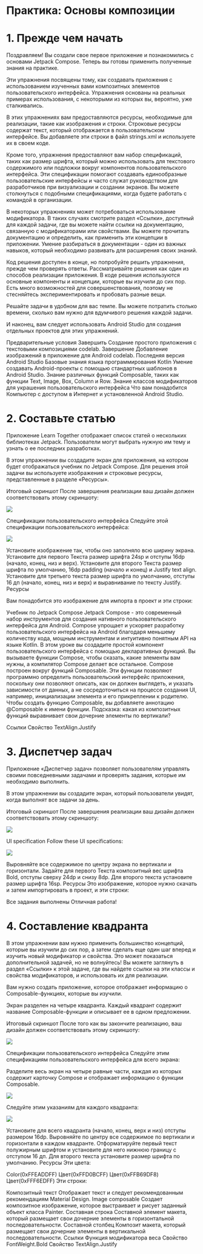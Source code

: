 # Практика: Основы композиции

# 1. Прежде чем начать
Поздравляем! Вы создали свое первое приложение и познакомились с основами Jetpack Compose. Теперь вы готовы применить полученные знания на практике.

Эти упражнения посвящены тому, как создавать приложения с использованием изученных вами композитных элементов пользовательского интерфейса. Упражнения основаны на реальных примерах использования, с некоторыми из которых вы, вероятно, уже сталкивались.

В этих упражнениях вам предоставляются ресурсы, необходимые для реализации, такие как изображения и строки. Строковые ресурсы содержат текст, который отображается в пользовательском интерфейсе. Вы добавляете эти строки в файл strings.xml и используете их в своем коде.

Кроме того, упражнения предоставляют вам набор спецификаций, таких как размер шрифта, который можно использовать для текстового содержимого или подложки вокруг компонентов пользовательского интерфейса. Эти спецификации помогают создавать единообразные пользовательские интерфейсы и часто служат руководством для разработчиков при визуализации и создании экранов. Вы можете столкнуться с подобными спецификациями, когда будете работать с командой в организации.

В некоторых упражнениях может потребоваться использование модификатора. В таких случаях смотрите раздел «Ссылки», доступный для каждой задачи, где вы можете найти ссылки на документацию, связанную с модификаторами или свойствами. Вы можете прочитать документацию и определить, как применить эти концепции в приложении. Умение разбираться в документации - один из важных навыков, который необходимо развивать для расширения своих знаний.

Код решения доступен в конце, но попробуйте решить упражнения, прежде чем проверять ответы. Рассматривайте решения как один из способов реализации приложения. В коде решения используются основные компоненты и концепции, которые вы изучили до сих пор. Есть много возможностей для совершенствования, поэтому не стесняйтесь экспериментировать и пробовать разные вещи.

Решайте задачи в удобном для вас темпе. Вы можете потратить столько времени, сколько вам нужно для вдумчивого решения каждой задачи.

И наконец, вам следует использовать Android Studio для создания отдельных проектов для этих упражнений.

Предварительные условия
Завершить Создание простого приложения с текстовыми композициями codelab.
Завершение Добавление изображений в приложение для Android codelab.
Последняя версия Android Studio
Базовые знания языка программирования Kotlin
Умение создавать Android-проекты с помощью стандартных шаблонов в Android Studio.
Знание различных функций Composable, таких как функции Text, Image, Box, Column и Row.
Знание классов модификаторов для украшения пользовательского интерфейса
Что вам понадобится
Компьютер с доступом в Интернет и установленной Android Studio.


# 2. Составьте статью

Приложение Learn Together отображает список статей о нескольких библиотеках Jetpack. Пользователи могут выбрать нужную им тему и узнать о ее последних разработках.

В этом упражнении вы создадите экран для приложения, на котором будет отображаться учебник по Jetpack Compose. Для решения этой задачи вы используете изображения и строковые ресурсы, представленные в разделе «Ресурсы».

Итоговый скриншот
После завершения реализации ваш дизайн должен соответствовать этому скриншоту:

![](https://developer.android.com/static/codelabs/basic-android-kotlin-compose-composables-practice-problems/img/c8c16974d0aef074_856.png)


Спецификации пользовательского интерфейса
Следуйте этой спецификации пользовательского интерфейса:

![](https://developer.android.com/static/codelabs/basic-android-kotlin-compose-composables-practice-problems/img/905139e48ed11bee_856.png)

Установите изображение так, чтобы оно заполняло всю ширину экрана.
Установите для первого Текста размер шрифта 24sp и отступы 16dp (начало, конец, низ и верх).
Установите для второго Текста размер шрифта по умолчанию, 16dp padding (начало и конец) и Justify text align.
Установите для третьего текста размер шрифта по умолчанию, отступы 16 дп (начало, конец, низ и верх) и выравнивание по тексту Justify.
Ресурсы

Вам понадобится это изображение для импорта в проект и эти строки:

Учебник по Jetpack Compose
Jetpack Compose - это современный набор инструментов для создания нативного пользовательского интерфейса для Android. Compose упрощает и ускоряет разработку пользовательского интерфейса на Android благодаря меньшему количеству кода, мощным инструментам и интуитивно понятным API на языке Kotlin.
В этом уроке вы создадите простой компонент пользовательского интерфейса с помощью декларативных функций. Вы вызываете функции Compose, чтобы сказать, какие элементы вам нужны, а компилятор Compose делает все остальное. Compose построен вокруг функций Composable. Эти функции позволяют программно определить пользовательский интерфейс приложения, поскольку они позволяют описать, как он должен выглядеть, и указать зависимости от данных, а не сосредоточиться на процессе создания UI\, например, инициализации элемента и его прикреплении к родителю. Чтобы создать функцию Composable, вы добавляете аннотацию @Composable к имени функции.
Подсказка: какая из композитных функций выравнивает свои дочерние элементы по вертикали?

Ссылки
Свойство TextAlign.Justify


# 3. Диспетчер задач
Приложение «Диспетчер задач» позволяет пользователям управлять своими повседневными задачами и проверять задания, которые им необходимо выполнить.

В этом упражнении вы создадите экран, который пользователи увидят, когда выполнят все задачи за день.

Итоговый скриншот
После завершения реализации ваш дизайн должен соответствовать этому скриншоту:

![](https://developer.android.com/static/codelabs/basic-android-kotlin-compose-composables-practice-problems/img/b5a2de2b0064e729_856.png)

UI specification
Follow these UI specifications:

![](https://developer.android.com/static/codelabs/basic-android-kotlin-compose-composables-practice-problems/img/7c2bfe139b3ffaa9_856.png)

Выровняйте все содержимое по центру экрана по вертикали и горизонтали.
Задайте для первого Текста композитный вес шрифта Bold, отступы сверху 24dp и снизу 8dp.
Для второго текста установите размер шрифта 16sp.
Ресурсы
Это изображение, которое нужно скачать и затем импортировать в проект, и эти строки:

Все задания выполнены
Отличная работа!

# 4. Составление квадранта
В этом упражнении вам нужно применить большинство концепций, которые вы изучили до сих пор, а затем сделать еще один шаг вперед и изучить новый модификатор и свойства. Это может показаться дополнительной задачей, но не волнуйтесь! Вы можете заглянуть в раздел «Ссылки» к этой задаче, где вы найдете ссылки на эти классы и свойства модификаторов, и использовать их для реализации.

Вам нужно создать приложение, которое отображает информацию о Composable-функциях, которые вы изучили.

Экран разделен на четыре квадранта. Каждый квадрант содержит название Composable-функции и описывает ее в одном предложении.

Итоговый скриншот
После того как вы закончите реализацию, ваш дизайн должен соответствовать этому скриншоту:

![](https://developer.android.com/static/codelabs/basic-android-kotlin-compose-composables-practice-problems/img/c0c70117bbd3b5b5_856.png)


Спецификации пользовательского интерфейса
Следуйте этим спецификациям пользовательского интерфейса для всего экрана:

Разделите весь экран на четыре равные части, каждая из которых содержит карточку Compose и отображает информацию о функции Composable.

![](https://developer.android.com/static/codelabs/basic-android-kotlin-compose-composables-practice-problems/img/5b11c91ad6a356eb_856.png)

Следуйте этим указаниям для каждого квадранта:

![](https://developer.android.com/static/codelabs/basic-android-kotlin-compose-composables-practice-problems/img/e6befaa575985819_856.png)


Установите для всего квадранта (начало, конец, верх и низ) отступы размером 16dp.
Выровняйте по центру все содержимое по вертикали и горизонтали в каждом квадранте.
Отформатируйте первый текст полужирным шрифтом и установите для него нижнюю границу с отступом 16 дп.
Для второго текста установите размер шрифта по умолчанию.
Ресурсы
Эти цвета:

Color(0xFFEADDFF)
Цвет(0xFFD0BCFF)
Цвет(0xFFB69DF8)
Цвет(0xFFF6EDFF)
Эти строки:

Композитный текст
Отображает текст и следует рекомендованным рекомендациям Material Design.
Image composable
Создает композитное изображение, которое выстраивает и рисует заданный объект класса Painter.
Составная строка
Составной элемент макета, который размещает свои дочерние элементы в горизонтальной последовательности.
Составной столбец
Композит макета, который размещает свои дочерние элементы в вертикальной последовательности.
Ссылки
Функция модификатора веса
Свойство FontWeight.Bold
Свойство TextAlign.Justify